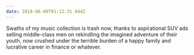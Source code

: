 ```yaml
---
date: 2018-06-08T01:12:31.844Z
---
```

Swaths of my music collection is trash now, thanks to aspirational SUV ads selling middle-class men on rekindling the imagined adventure of their youth, now crushed under the terrible burden of a happy family and lucrative career in finance or whatever.
